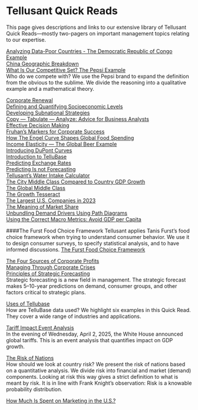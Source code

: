 # Tellusant Quick Reads
This page gives descriptions and links to our extensive library of Tellusant Quick Reads—mostly two-pagers on important management topics relating to our expertise.  


[Analyzing Data-Poor Countries - The Democratic Republic of Congo Example](Tellusant-Quick-Read-Analyzing-Data-Poor-Countries-DRC-Example.pdf)  
[China Geographic Breakdown](Tellusant-Quick-Read-China-Geographic-Breakdown.pdf)  
[What Is Our Competitive Set? The Pepsi Example](Tellusant-Quick-Read-Competitive-Set-Pepsi-Example.pdf)  
Who do we compete with? We use the Pepsi brand to expand the definition from the obvious to the sublime. We divide the reasoning into a qualitative example and a mathematical theory.  

[Corporate Renewal](Tellusant-Quick-Read-Corporate-Renewal.pdf)  
[Defining and Quantifying Socioeconomic Levels](Tellusant-Quick-Read-Socioeconomic-Levels.pdf)  
[Developing Subnational Strategies](Tellusant-Quick-Read-Subnational-Strategies.pdf)  
[Copy — Tabulate — Analyze: Advice for Business Analysts](Tellusant-Quick-Read-Copy-Tabulate-Analyze.pdf)  
[Effective Decision Making](Tellusant-Quick-Read-Effective-Decision-Making.pdf)  
[Fruhan’s Markers for Corporate Success](Tellusant-Quick-Read-Fruhan-Success-Markers.pdf)  
[How The Engel Curve Shapes Global Food Spending](Tellusant-Quick-Read-Engel-Curve.pdf)  
[Income Elasticity — The Global Beer Example](Tellusant-Quick-Read-Income-Elasticity-Beer-Example.pdf)  
[Introducing DuPont Curves](Tellusant-Quick-Read-DuPont-Curves.pdf)  
[Introduction to TelluBase](Tellusant-Quick-Read-TelluBase-Intro.pdf)  
[Predicting Exchange Rates](Tellusant-Quick-Read-Exchange-Rate-Predictions.pdf)  
[Predicting Is not Forecasting](Tellusant-Quick-Read-Predicting-vs-Forecasting.pdf)  
[Tellusant’s Water Intake Calculator](Tellusant-Quick-Read-Water-Intake-Calculator.pdf)  
[The City Middle Class Compared to Country GDP Growth](Tellusant-Quick-Read-City-Middle-Class.pdf)  
[The Global Middle Class](Tellusant-Quick-Read-Global-Middle-Class.pdf)  
[The Growth Tesseract](Tellusant-Quick-Read-Growth-Tesseract.pdf)  
[The Largest U.S. Companies in 2023](Tellusant-Quick-Read-US-Largest-Companies-2023.pdf)  
[The Meaning of Market Share](Tellusant-Quick-Read-Market-Share-Meaning.pdf)  
[Unbundling Demand Drivers Using Path Diagrams](Tellusant-Quick-Read-Path-Diagrams.pdf)  
[Using the Correct Macro Metrics: Avoid GDP per Capita](Tellusant-Quick-Read-Correct-Macro-Metrics.pdf)  

####The Furst Food Choice Framework
Tellusant applies Tanis Furst’s food choice framework when trying to understand consumer behavior. We use it to design consumer surveys, to specify statistical analysis, and to have informed discussions.
[The Furst Food Choice Framework](Tellusant-Quick-Read-Furst-Food-Choice-Framework.pdf) 

[The Four Sources of Corporate Profits](Tellusant-Quick-Read-Makadok-Four-Profit-Sources.pdf)  
[Managing Through Corporate Crises](Tellusant-Quick-Read-Managing-Corporate-Crises.pdf)  
[Principles of Strategic Forecasting](Tellusant-Quick-Read-Strategic-Forecasting-Principles.pdf)  
Strategic forecasting is a new field in management. The strategic forecast makes 5–10-year predictions on demand, consumer groups, and other factors critical to strategic plans.  

[Uses of Tellubase](Tellusant-Quick-Read-TelluBase-Uses.pdf)  
How are TelluBase data used? We highlight six examples in this Quick Read. They cover a wide range of industries and applications.  

[Tariff Impact Event Analysis](Tellusant-Quick-Read-Tariff-Impact-Event-Analysis.pdf)  
In the evening of Wednesday, April 2, 2025, the White House announced global tariffs. This is an event analysis that quantifies impact on GDP growth.  

[The Risk of Nations](Tellusant-Quick-Read-Risk-of-Nations.pdf)  
How should we look at country risk? We present the risk of nations based on a quantitative analysis. We divide risk into financial and market (demand) components. Looking at risk this way gives a strict definition to what is meant by risk. It is in line with Frank Knight’s observation: Risk is a knowable probability distribution.  

[How Much Is Spent on Marketing in the U.S.?](Tellusant-Quick-Read-US-Marketing-Spend)  
 


